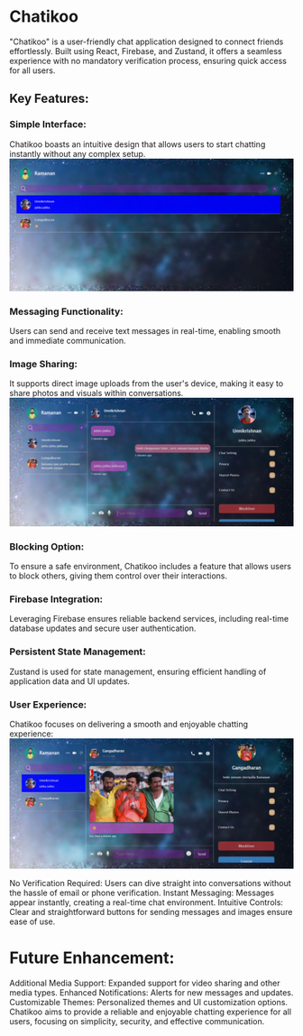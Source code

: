 # Chatikoo
"Chatikoo" is a user-friendly chat application designed to connect friends effortlessly. Built using React, Firebase, and Zustand, it offers a seamless experience with no mandatory verification process, ensuring quick access for all users.

## Key Features:
### Simple Interface: 
Chatikoo boasts an intuitive design that allows users to start chatting instantly without any complex setup.
 ![Home page](sample3.png)
### Messaging Functionality: 
Users can send and receive text messages in real-time, enabling smooth and immediate communication.

### Image Sharing: 
It supports direct image uploads from the user's device, making it easy to share photos and visuals within conversations.
 ![Home page](sample1.png)
### Blocking Option: 
To ensure a safe environment, Chatikoo includes a feature that allows users to block others, giving them control over their interactions.

### Firebase Integration: 
Leveraging Firebase ensures reliable backend services, including real-time database updates and secure user authentication.

### Persistent State Management: 
Zustand is used for state management, ensuring efficient handling of application data and UI updates.



### User Experience:
Chatikoo focuses on delivering a smooth and enjoyable chatting experience:
![Home page](sample2.png)

No Verification Required: Users can dive straight into conversations without the hassle of email or phone verification.
Instant Messaging: Messages appear instantly, creating a real-time chat environment.
Intuitive Controls: Clear and straightforward buttons for sending messages and images ensure ease of use.

# Future Enhancement:
Additional Media Support: Expanded support for video sharing and other media types.
Enhanced Notifications: Alerts for new messages and updates.
Customizable Themes: Personalized themes and UI customization options.
Chatikoo aims to provide a reliable and enjoyable chatting experience for all users, focusing on simplicity, security, and effective communication.
